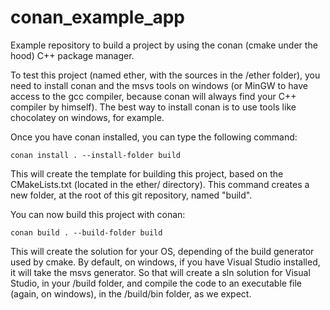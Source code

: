 # conan_example_app
Example repository to build a project by using the conan (cmake under the hood) C++ package manager.

To test this project (named ether, with the sources in the /ether folder), you need to install conan and the msvs tools on windows (or MinGW to have access to the gcc compiler, because conan will always find your C++ compiler by himself).
The best way to install conan is to use tools like chocolatey on windows, for example.

Once you have conan installed, you can type the following command: 

```shell
conan install . --install-folder build
```

This will create the template for building this project, based on the CMakeLists.txt (located in the ether/ directory).
This command creates a new folder, at the root of this git repository, named "build".

You can now build this project with conan:
```shell
conan build . --build-folder build
```

This will create the solution for your OS, depending of the build generator used by cmake. By default, on windows, if you have Visual Studio installed, it will take the msvs generator.
So that will create a sln solution for Visual Studio, in your /build folder, and compile the code to an executable file (again, on windows), in the /build/bin folder, as we expect.
